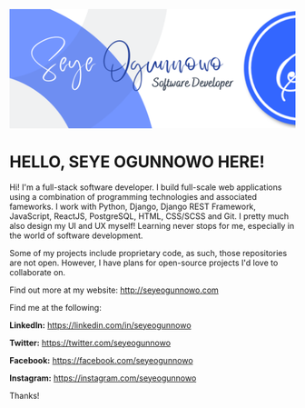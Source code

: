 ![alt text](https://raw.githubusercontent.com/seyeogunnowo/seyeogunnowo/main/Seye%20Official%20Banner.png)
# **HELLO, SEYE OGUNNOWO** HERE!
Hi! I'm a full-stack software developer. I build full-scale web applications using a combination of programming technologies and associated fameworks. I work with Python, Django, Django REST Framework, JavaScript, ReactJS, PostgreSQL, HTML, CSS/SCSS and Git. I pretty much also design my UI and UX myself! Learning never stops for me, especially in the world of software development.

Some of my projects include proprietary code, as such, those repositories are not open. However, I have plans for open-source projects I'd love to collaborate on.

Find out more at my website: http://seyeogunnowo.com

Find me at the following:

**LinkedIn:** https://linkedin.com/in/seyeogunnowo

**Twitter:** https://twitter.com/seyeogunnowo 

**Facebook:** https://facebook.com/seyeogunnowo

**Instagram:** https://instagram.com/seyeogunnowo

Thanks!

